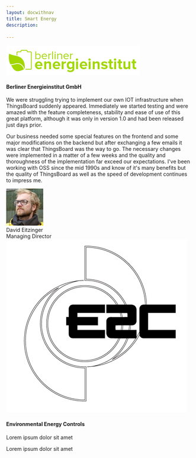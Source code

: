 ```yaml
---
layout: docwithnav
title: Smart Energy
description: 

---
```


<div class="customer-block">
    <a href="http://www.berliner-energieinstitut.de/">
        <div id="bei" class="customer-logo">
            <img width="" src="/images/customers/bei.png" alt="BEI">
        </div>
    </a>
    <div class="customer-content">
        <h4>
        Berliner Energieinstitut GmbH 
        </h4>
        <p>
        We were struggling trying to implement our own IOT infrastructure when ThingsBoard suddenly appeared. Immediately we started testing and were amazed with the feature completeness, stability and ease of use of this great platform, although it was only in version 1.0 and had been released just days prior. 
        </p> 
        <p>
        Our business needed some special features on the frontend and some major modifications on the backend but after exchanging a few emails it was clear that ThingsBoard was the way to go. The necessary changes were implemented in a matter of a few weeks and the quality and thoroughness of the implementation far exceed our expectations. I've been working with OSS since the mid 1990s and know of it's many benefits but the quality of ThingsBoard as well as the speed of development continues to impress me.
        </p> 
        <div class="person-logo-container">
            <img class="person-logo" src="/images/customers/bei-person.jpg"/>
            <div class="person-title">
                David Eitzinger <br/>
                Managing Director
            </div>
        </div>
    </div>
</div>


<div class="customer-block">
    <a href="http://www.e2cbms.com/">
        <div id="environmental-energy-controls" class="customer-logo">
            <img width="" src="/images/customers/e2c.png" alt="Environmental Energy Controls">
        </div>
    </a>
    <div class="customer-content">
        <h4>
        Environmental Energy Controls
        </h4>
        <p>
        Lorem ipsum dolor sit amet
        </p> 
        <div class="person-logo-container">
            <!--img class="person-logo" src="/images/customers/x-telia-person.jpg"/-->
            <div class="person-title">
                Lorem ipsum dolor sit amet
            </div>
        </div>
    </div>
</div>
